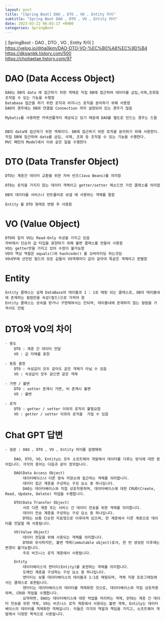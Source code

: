 ```yaml
---  
layout: post  
title: "[Spring Boot] DAO , DTO , VO , Entity 차이"  
subtitle: "Spring Boot DAO , DTO , VO , Entity 차이"  
date: 2023-03-22 06:03:17 +0900  
categories: SpringBoot  
---  
```

[ SpringBoot - DAO , DTO , VO , Entity 차이 ]  
	https://velog.io/@ha0kim/DAO-DTO-VO-%EC%B0%A8%EC%9D%B4  
	https://dkswnkk.tistory.com/500  
	https://choitaetae.tistory.com/97  
  
  
# DAO (Data Access Object)  
	DAO는 DB의 data 에 접근하기 위한 객체로 직접 DB에 접근하여 데이터를 삽입,삭제,조회등 조작할 수 있는 기능을 수행함  
	Database 접근을 하기 위한 로직과 비지니스 로직을 분리하기 위해 사용함  
	DAO의 경우에는 DB와 연결할 Connection 까지 설정되어 있는 경우가 많음  
  
	Mybatis를 사용하면 커넥션풀까지 제공되고 있기 때문에 DAO를 별도로 만드는 경우는 드뭄  
  
  
	DB의 data에 접근하기 위한 객체이다. DB에 접근하기 위한 로직을 분리하기 위해 사용한다.  
	직접 DB에 접근하여 data를 삽입, 삭제, 조회 등 조작할 수 있는 기능을 수행한다.  
	MVC 패턴의 Model에서 이와 같은 일을 수행한다  
  
  
# DTO (Data Transfer Object)  
	DTO는 계층간 데이터 교환을 위한 자바 빈즈(Java Beans)를 의미함  
  
	DTO는 로직을 가지지 않는 데이터 객체이고 getter/setter 메소드만 가진 클래스를 의미함  
	  
	DB의 데이터를 서비스나 컨트롤러로 보낼 때 사용하는 객체를 말함  
	  
	Entity 를 DTO 형태로 변환 후 사용함  
  
  
  
# VO (Value Object)  
	DTO와 달리 VO는 Read-Only 속성을 가지고 있음  
	자바에서 단순히 값 타입을 표현하기 위해 불변 클래스를 만들어 사용함  
	VO는 getter만을 가지고 있어 수정이 불가능함  
	VO의 핵심 역할은 equals()와 hashcode() 를 오버라이딩 하는것임  
	VO내부에 선언된 필드의 모든 값들이 VO객체마다 값이 같아야 똑같은 객체라고 판별함  
  
  
# Entity  
  
	Entity 클래스는 실제 DataBase의 테이블과 1 : 1로 매핑 되는 클래스로, DB의 테이블내에 존재하는 컬럼만을 속성(필드)으로 가져야 함  
	Entity 클래스는 상속을 받거나 구현체여서는 안되며, 테이블내에 존재하지 않는 컬럼을 가져서도 안됨  
  
  
# DTO와 VO의 차이  
	- 용도   
		DTO : 계층 간 데이터 전달  
		VO : 값 자체를 표현  
  
	- 동등 결정   
		DTO : 속성값이 모두 같아도 같은 객체가 아닐 수 있음  
		VO : 속성값이 모두 같으면 같은 객체  
  
	- 가변 / 불변   
		DTO : setter 존재시 가변, 비 존재시 불변  
		VO : 불변  
  
	- 로직   
		DTO : getter / setter 이외의 로직이 불필요함  
		VO : getter / setter 이외의 로직을  가질 수 있음  
  
  
  
# Chat GPT 답변  
  
	- 질문 : DAO , DTO , VO , Entity 차이를 설명해줘  
  
		DAO, DTO, VO, Entity는 모두 소프트웨어 개발에서 데이터를 다루는 방식에 대한 용어입니다. 각각의 용어는 다음과 같이 정의됩니다.  
  
		DAO(Data Access Object)  
			데이터베이스나 다른 영속 저장소에 접근하는 객체를 의미합니다.  
			데이터 접근 계층을 구성하는 구성 요소 중 하나입니다.  
			DAO는 데이터베이스와 직접 상호작용하며, 데이터베이스에 대한 CRUD(Create, Read, Update, Delete) 작업을 수행합니다.  
			  
		DTO(Data Transfer Object)  
			서로 다른 계층 또는 서비스 간 데이터 전송을 위한 객체를 의미합니다.  
			데이터 전송 계층을 구성하는 구성 요소 중 하나입니다.  
			DTO는 보통 단순한 자료형으로 이루어져 있으며, 한 계층에서 다른 계층으로 데이터를 전달할 때 사용됩니다.  
		  
		VO(Value Object)  
			데이터 전달을 위해 사용되는 객체를 의미합니다.  
			DTO와 유사하지만, 불변 객체(immutable object)로서, 한 번 생성된 이후에는 변경이 불가능합니다.  
			주로 비즈니스 로직 계층에서 사용됩니다.  
		  
		Entity  
			데이터베이스의 엔터티(Entity)를 표현하는 객체를 의미합니다.  
			도메인 계층을 구성하는 구성 요소 중 하나입니다.  
			엔터티는 보통 데이터베이스의 테이블과 1:1로 매핑되며, 객체 지향 프로그래밍에서는 클래스로 표현됩니다.  
			엔터티는 데이터베이스의 데이터를 객체화한 것으로, 데이터베이스와 직접 상호작용하며, CRUD 작업을 수행합니다.  
			요약하면, DAO는 데이터베이스에 대한 작업을 처리하는 객체, DTO는 계층 간 데이터 전송을 위한 객체, VO는 비즈니스 로직 계층에서 사용되는 불변 객체, Entity는 데이터베이스의 데이터를 객체화한 객체입니다. 이들은 각각의 역할과 책임을 가지고, 소프트웨어 개발에서 다양한 목적으로 사용됩니다.  
  
